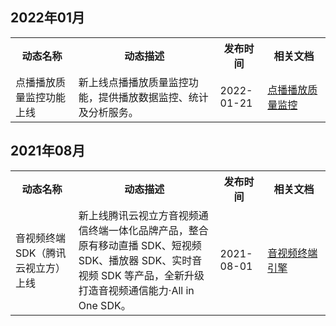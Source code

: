 ## 2022年01月

<table>
<tr><th width="20%">动态名称</th><th width="45%">动态描述</th><th width="15%">发布时间</th><th width="20%">相关文档</th>
</tr><tr>
<td>点播播放质量监控功能上线</td>
<td>新上线点播播放质量监控功能，提供播放数据监控、统计及分析服务。</td>
<td>2022-01-21</td>
<td><a href="https://cloud.tencent.com/document/product/1449/68147">点播播放质量监控</a></td>
</tr></table>


## 2021年08月

<table>
<tr><th width="20%">动态名称</th><th width="45%">动态描述</th><th width="15%">发布时间</th><th width="20%">相关文档</th>
</tr><tr>
<td>音视频终端 SDK（腾讯云视立方）上线</td>
<td>新上线腾讯云视立方音视频通信终端一体化品牌产品，整合原有移动直播 SDK、短视频 SDK、播放器 SDK、实时音视频 SDK 等产品，全新升级打造音视频通信能力·All in One SDK。</td>
<td>2021-08-01</td>
<td><a href="https://cloud.tencent.com/document/product/1449/56924">音视频终端引擎</a></td>
</tr></table>
